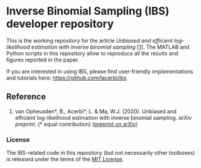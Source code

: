 # Inverse Binomial Sampling (IBS) developer repository

This is the working repository for the article *Unbiased and efficient log-likelihood estimation with inverse binomial sampling* [[1](#reference)]. The MATLAB and Python scripts in this repository allow to reproduce all the results and figures reported in the paper.

If you are interested in using IBS, please find user-friendly implementations and tutorials here: https://github.com/lacerbi/ibs

## Reference

1. van Opheusden\*, B., Acerbi\*, L. & Ma, W.J. (2020). Unbiased and efficient log-likelihood estimation with inverse binomial sampling. *arXiv preprint*. (\* equal contribution) ([preprint on arXiv]())

### License

The IBS-related code in this repository (but not necessarily other toolboxes) is released under the terms of the [MIT License](https://github.com/basvanopheusden/ibs-development/blob/master/LICENSE).
